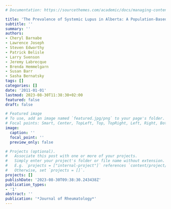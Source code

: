 ```yaml
---
# Documentation: https://sourcethemes.com/academic/docs/managing-content/

title: 'The Prevalence of Systemic Lupus in Alberta: A Population-Based Assessment'
subtitle: ''
summary: ''
authors:
- Cheryl Barnabe
- Lawrence Joseph
- Steven Edworthy
- Patrick Belisle
- Larry Svenson
- Jeremy Labrecque
- Brenda Hemmelgarn
- Susan Barr
- Sasha Bernatsky
tags: []
categories: []
date: '2011-01-01'
lastmod: 2023-08-30T11:38:30+02:00
featured: false
draft: false

# Featured image
# To use, add an image named `featured.jpg/png` to your page's folder.
# Focal points: Smart, Center, TopLeft, Top, TopRight, Left, Right, BottomLeft, Bottom, BottomRight.
image:
  caption: ''
  focal_point: ''
  preview_only: false

# Projects (optional).
#   Associate this post with one or more of your projects.
#   Simply enter your project's folder or file name without extension.
#   E.g. `projects = ["internal-project"]` references `content/project/deep-learning/index.md`.
#   Otherwise, set `projects = []`.
projects: []
publishDate: '2023-08-30T09:38:30.243438Z'
publication_types:
- '1'
abstract: ''
publication: '*Journal of Rheumatology*'
---
```

